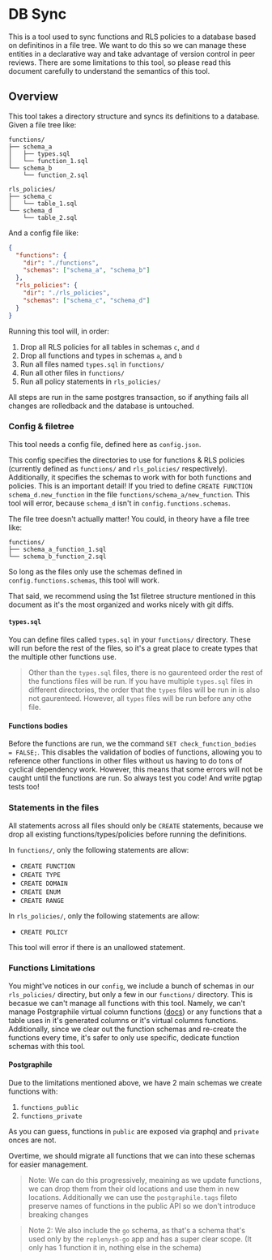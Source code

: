# DB Sync

This is a tool used to sync functions and RLS policies to a database based on definitinos in a file tree.
We want to do this so we can manage these entities in a declarative way and take advantage of version control in peer reviews.
There are some limitations to this tool, so please read this document carefully to understand the semantics of 
this tool.

## Overview

This tool takes a directory structure and syncs its definitions to a database. Given a file tree like:

```
functions/
├── schema_a
│   ├── types.sql
│   └── function_1.sql
└── schema_b
    └── function_2.sql

rls_policies/
├── schema_c
│   └── table_1.sql
└── schema_d
    └── table_2.sql
```

And a config file like:
```json
{
  "functions": {
    "dir": "./functions",
    "schemas": ["schema_a", "schema_b"]
  },
  "rls_policies": {
    "dir": "./rls_policies",
    "schemas": ["schema_c", "schema_d"]
  }
}

```

Running this tool will, in order:

1. Drop all RLS policies for all tables in schemas `c`, and `d`
2. Drop all functions and types in  schemas `a`, and `b`
3. Run all files named `types.sql` in `functions/`
4. Run all other files in `functions/`
5. Run all policy statements in `rls_policies/`

All steps are run in the same postgres transaction, so if anything fails all changes are rolledback and the database is untouched.

### Config & filetree

This tool needs a config file, defined here as `config.json`.

This config specifies the directories to use for functions & RLS policies (currently defined as `functions/` and `rls_policies/` respectively).
Additionally, it specifies the schemas to work with for both functions and policies. This is an important detail!
If you tried to define `CREATE FUNCTION schema_d.new_function` in the file `functions/schema_a/new_function`.
This tool will error, because `schema_d` isn't in `config.functions.schemas`. 

The file tree doesn't actually matter! You could, in theory have a file tree like:
```
functions/
├── schema_a_function_1.sql
└── schema_b_function_2.sql
```

So long as the files only use the schemas defined in `config.functions.schemas`, this tool will work.

That said, we recommend using the 1st filetree structure mentioned in this document as it's the most organized and works nicely with git diffs. 

#### `types.sql`

You can define files called `types.sql` in your `functions/` directory. These will run before the rest of the files, so it's a great place to 
create types that the multiple other functions use.

> Other than the `types.sql` files, there is no gaurenteed order the rest of the functions files will be run. If you have multiple `types.sql` files in different directories, the order that the `types` files will be run in is also not gaurenteed. However, all `types` files will be run before any othe file.

#### Functions bodies

Before the functions are run, we the command `SET check_function_bodies = FALSE;`. This disables the validation of bodies of functions, allowing you to reference other functions in other files without us having to do tons of cyclical dependency work. However, this means that some errors will not be caught until the functions are run. So always test you code! And write pgtap tests too!

### Statements in the files

All statements across all files should only be `CREATE` statements, because we drop all existing functions/types/policies before running the definitions. 

In `functions/`, only the following statements are allow:
- `CREATE FUNCTION`
- `CREATE TYPE`
- `CREATE DOMAIN`
- `CREATE ENUM`
- `CREATE RANGE`

In `rls_policies/`, only the following statements are allow:
- `CREATE POLICY`

This tool will error if there is an unallowed statement. 

### Functions Limitations

You might've notices in our `config`, we include a bunch of schemas in our `rls_policies/` directiry, but only
a few in our `functions/` directory. This is becasue we can't manage all functions with this tool.
Namely, we can't manage Postgraphile virtual column functions ([docs](https://www.graphile.org/postgraphile/computed-columns/))
or any functions that a table uses in it's generated columns or it's virtual columns functions. Additionally, since 
we clear out the function schemas and re-create the functions every time, it's safer to only use specific, dedicate function schemas with this tool. 

#### Postgraphile

Due to the limitations mentioned above, we have 2 main schemas we create functions with:

1. `functions_public`
2. `functions_private`

As you can guess, functions in `public` are exposed via graphql and `private` onces are not.

Overtime, we should migrate all functions that we can into these schemas for easier management.

> Note: We can do this progressively, meaining as we update functions, we can drop them from their old locations and use them in new locations. Additionally we can use the `postgraphile.tags` fileto preserve names of functions in the public API so we don't introduce breaking changes

> Note 2: We also include the `go` schema, as that's a schema that's used only by the `replenysh-go` app and has a super clear scope. (It only has 1 function it in, nothing else in the schema) 
